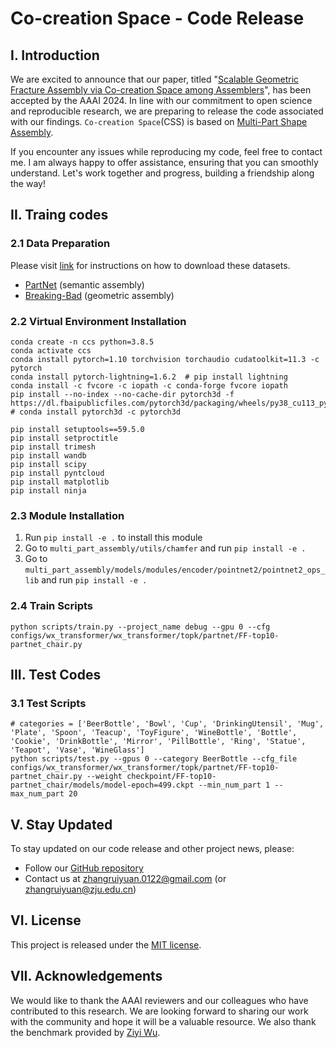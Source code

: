 # Co-creation Space - Code Release

## I. Introduction

We are excited to announce that our paper, titled "[Scalable Geometric Fracture Assembly via Co-creation Space among Assemblers](https://arxiv.org/abs/2312.12340)", has been accepted by the AAAI 2024. In line with our commitment to open science and reproducible research, we are preparing to release the code associated with our findings. `Co-creation Space`(CSS) is based on [Multi-Part Shape Assembly](https://github.com/Wuziyi616/multi_part_assembly).

If you encounter any issues while reproducing my code, feel free to contact me. I am always happy to offer assistance, ensuring that you can smoothly understand. Let's work together and progress, building a friendship along the way! 

## II. Traing codes

### 2.1 Data Preparation

Please visit [link](https://github.com/Wuziyi616/multi_part_assembly/blob/master/docs/install.md#data-preparation) for instructions on how to download these datasets.

-   [PartNet](https://partnet.cs.stanford.edu/) (semantic assembly)
-   [Breaking-Bad](https://breaking-bad-dataset.github.io/) (geometric assembly)


### 2.2 Virtual Environment Installation
```shell
conda create -n ccs python=3.8.5
conda activate ccs
conda install pytorch=1.10 torchvision torchaudio cudatoolkit=11.3 -c pytorch
conda install pytorch-lightning=1.6.2  # pip install lightning
conda install -c fvcore -c iopath -c conda-forge fvcore iopath
pip install --no-index --no-cache-dir pytorch3d -f https://dl.fbaipublicfiles.com/pytorch3d/packaging/wheels/py38_cu113_pyt1110/download.html # conda install pytorch3d -c pytorch3d  

pip install setuptools==59.5.0 
pip install setproctitle
pip install trimesh
pip install wandb
pip install scipy
pip install pyntcloud
pip install matplotlib
pip install ninja
```


### 2.3 Module Installation

1. Run `pip install -e .` to install this module
2. Go to `multi_part_assembly/utils/chamfer` and run `pip install -e .`
3. Go to `multi_part_assembly/models/modules/encoder/pointnet2/pointnet2_ops_lib` and run `pip install -e .`


### 2.4 Train Scripts
```shell
python scripts/train.py --project_name debug --gpu 0 --cfg configs/wx_transformer/wx_transformer/topk/partnet/FF-top10-partnet_chair.py
```

## III. Test Codes

### 3.1 Test Scripts
```shell
# categories = ['BeerBottle', 'Bowl', 'Cup', 'DrinkingUtensil', 'Mug', 'Plate', 'Spoon', 'Teacup', 'ToyFigure', 'WineBottle', 'Bottle', 'Cookie', 'DrinkBottle', 'Mirror', 'PillBottle', 'Ring', 'Statue', 'Teapot', 'Vase', 'WineGlass']
python scripts/test.py --gpus 0 --category BeerBottle --cfg_file configs/wx_transformer/wx_transformer/topk/partnet/FF-top10-partnet_chair.py --weight checkpoint/FF-top10-partnet_chair/models/model-epoch=499.ckpt --min_num_part 1 --max_num_part 20

```

## V. Stay Updated

To stay updated on our code release and other project news, please:

- Follow our [GitHub repository](#)
- Contact us at zhangruiyuan.0122@gmail.com (or zhangruiyuan@zju.edu.cn)

## VI. License

This project is released under the [MIT license](LICENSE).

## VII. Acknowledgements

We would like to thank the AAAI reviewers and our colleagues who have contributed to this research. We are looking forward to sharing our work with the community and hope it will be a valuable resource. We also thank the benchmark provided by [Ziyi Wu](https://github.com/Wuziyi616).
